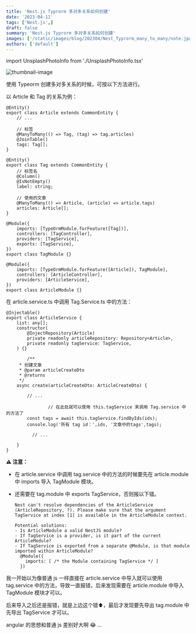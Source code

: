 ```yaml
---
title: 'Nest.js Typrorm 多对多关系如何创建'
date: '2023-04-11'
tags: ['Nest.js',]
draft: false
summary: 'Nest.js Typrorm 多对多关系如何创建'
images: ['/static/images/blog/202304/Nest_Typrorm_many_to_many/note.jpg']
authors: ['default']
---
```


import UnsplashPhotoInfo from './UnsplashPhotoInfo.tsx'

![thumbnail-image](/static/images/blog/202304/Nest_Typrorm_many_to_many/note.jpg)

<UnsplashPhotoInfo photoURL="https://unsplash.com/photos/S3JdHNXSfnA" author="Will H McMahan" />


使用 Typeorm 创建多对多关系的时候，可按以下方法进行。

以 Article 和 Tag 的关系为例：

```tsx
@Entity()
export class Article extends CommonEntity {
    // ...

    // 标签
    @ManyToMany(() => Tag, (tag) => tag.articles)
    @JoinTable()
    tags: Tag[];
}
```

```tsx
@Entity()
export class Tag extends CommonEntity {
    // 标签名
    @Column()
    @IsNotEmpty()
    label: string;

    // 使用的文章
    @ManyToMany(() => Article, (article) => article.tags)
    articles: Article[];
}
```

```tsx
@Module({
    imports: [TypeOrmModule.forFeature([Tag])],
    controllers: [TagController],
    providers: [TagService],
    exports: [TagService],
})
export class TagModule {}
```

```tsx
@Module({
    imports: [TypeOrmModule.forFeature([Article]), TagModule],
    controllers: [ArticleController],
    providers: [ArticleService],
})
export class ArticleModule {}
```

在 article.service.ts 中调用 Tag.Service.ts 中的方法：

```tsx
@Injectable()
export class ArticleService {
    list: any[];
    constructor(
        @InjectRepository(Article)
        private readonly articleRepository: Repository<Article>,
        private readonly tagService: TagService,
    ) {}

		/**
     * 创建文章
     * @param articleCreateDto
     * @returns
     */
    async create(articleCreateDto: ArticleCreateDto) {

        // ...

				// 在此处就可以使用 this.tagService 来调用 Tag.service 中的方法了
        const tags = await this.tagService.findByIds(ids);
        console.log('所有 tag id：',ids, '文章中的tags',tags);

	      // ...

    }
}
```

**⚠️ 注意：**

- 在 article.service 中调用 tag.service 中的方法的时候要先在 article.module 中 imports 导入 TagModule 模块。
- 还需要在 tag.module 中 exports TagService，否则报以下错。
    
    ```tsx
    Nest can't resolve dependencies of the ArticleService (ArticleRepository, ?). Please make sure that the argument TagService at index [1] is available in the ArticleModule context.
    
    Potential solutions:
    - Is ArticleModule a valid NestJS module?
    - If TagService is a provider, is it part of the current ArticleModule?
    - If TagService is exported from a separate @Module, is that module imported within ArticleModule?
      @Module({
        imports: [ /* the Module containing TagService */ ]
      })
    ```
    

我一开始以为像普通 js 一样直接在 article.service 中导入就可以使用 tag.service 中的方法，导致一直报错，后来发现需要在 article.module 中导入 TagModule 模块才可以。

后来导入之后还是报错，就是上边这个错⬆️，最后才发现要先导出 tag.module 中先导出 TagService 才可以。

angular 的思想和普通 js 差别好大啊 😂 …
